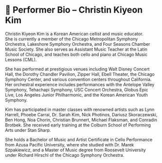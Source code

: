 # 🎻 Performer Bio – Christin Kiyeon Kim

Christin Kiyeon Kim is a Korean American cellist and music educator.  
She is currently a member of the Chicago Metropolitan Symphony Orchestra, Lakeshore Symphony Orchestra, and Four Seasons Chamber Music Society. She also serves as Assistant Music Teacher at the Latin School of Chicago, and teaches both cello and piano at Chicago Music Lessons (CML).

She has performed at prestigious venues including Walt Disney Concert Hall, the Dorothy Chandler Pavilion, Zipper Hall, Ebell Theater, the Chicago Symphony Center, and various convention centers throughout California. Her orchestral experience includes performances with the Antelope Valley Symphony, Tehachapi Symphony, USC Concert Orchestra, Globus Epic Live, Los Angeles Junior Philharmonic, and the Korean American Youth Symphony.

Kim has participated in master classes with renowned artists such as Lynn Harrell, Phoebe Carrai, Dr. Sarah Kim, Nick Photinos, Dariusz Skoraczewski, Ben Hong, Noa Chorin, Christian Brunnert, Michael Flaksman, and Conradin Brotbek. She received early training at the Colburn School of Performing Arts under Stan Sharp.

She holds a Bachelor of Music and Artist Certificate in Cello Performance from Azusa Pacific University, where she studied with Dr. Marek Szpakiewicz, and a Master of Music degree from Roosevelt University under Richard Hirschl of the Chicago Symphony Orchestra.

